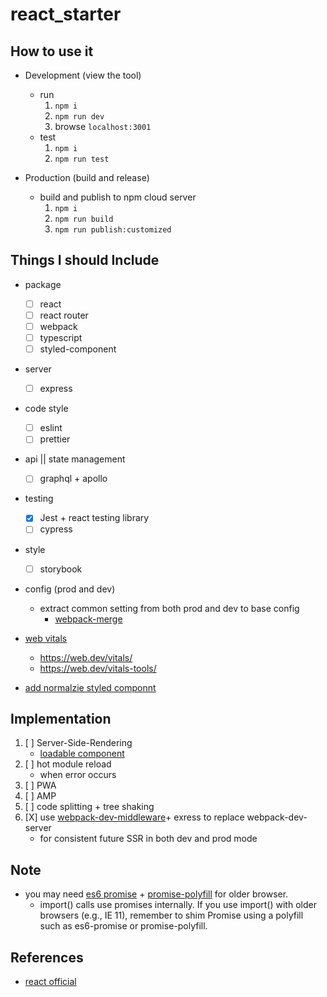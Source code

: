 # react_starter


## How to use it
* Development (view the tool)
    * run
        1. `npm i`
        2. `npm run dev`
        3. browse `localhost:3001`
    * test
        1. `npm i`
        2. `npm run test`

* Production (build and release)
    * build and publish to npm cloud server
        1. `npm i`
        2. `npm run build`
        3. `npm run publish:customized`


## Things I should Include
* package
    * [ ] react
    * [ ] react router
    * [ ] webpack
    * [ ] typescript
    * [ ] styled-component

* server
    * [ ] express

* code style
    * [ ] eslint
    * [ ] prettier

* api || state management
    * [ ] graphql + apollo

* testing
    * [x] Jest + react testing library
    * [ ] cypress
* style
    * [ ] storybook

* config (prod and dev)
    * extract common setting from both prod and dev to base config
        * [webpack-merge](https://github.com/survivejs/webpack-merge)

* [web vitals](https://github.com/GoogleChrome/web-vitals)
    * https://web.dev/vitals/
    * https://web.dev/vitals-tools/

* [add normalzie styled componnt](https://github.com/styled-components/styled-components/issues/1152)

## Implementation
1. [ ] Server-Side-Rendering
    * [loadable component](https://loadable-components.com/docs/getting-started/)
2. [ ] hot module reload
    * when error occurs
3. [ ] PWA
4. [ ] AMP
5. [ ] code splitting + tree shaking
6. [X] use [webpack-dev-middleware](https://github.com/webpack/webpack-dev-middleware)+ exress to replace webpack-dev-server
    * for consistent future SSR in both dev and prod mode

## Note
* you may need [es6 promise](https://github.com/stefanpenner/es6-promise) + [promise-polyfill](https://github.com/taylorhakes/promise-polyfill) for older browser.
    * import() calls use promises internally. If you use import() with older browsers (e.g., IE 11), remember to shim Promise using a polyfill such as es6-promise or promise-polyfill.

## References
* [react official](https://reactjs.org/docs/create-a-new-react-app.html)
